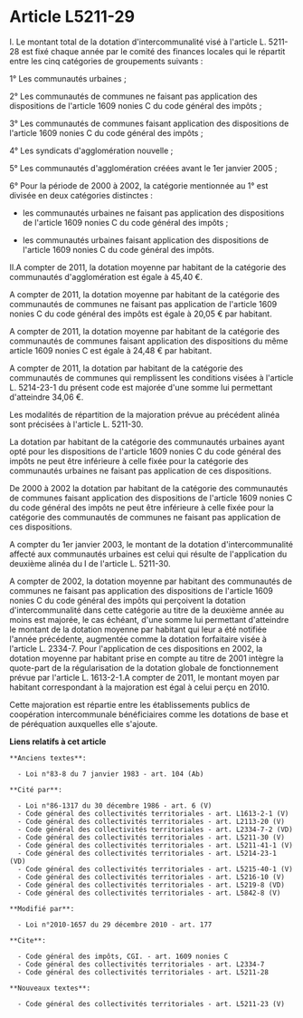 # Article L5211-29

I. Le montant total de la dotation d'intercommunalité visé à l'article L. 5211-28 est fixé chaque année par le comité des
finances locales qui le répartit entre les cinq catégories de groupements suivants : 

1° Les communautés urbaines ; 

2° Les communautés de communes ne faisant pas application des dispositions de l'article 1609 nonies C du code général des
impôts ; 

3° Les communautés de communes faisant application des dispositions de l'article 1609 nonies C du code général des impôts ; 

4° Les syndicats d'agglomération nouvelle ; 

5° Les communautés d'agglomération créées avant le 1er janvier 2005 ; 

6° Pour la période de 2000 à 2002, la catégorie mentionnée au 1° est divisée en deux catégories distinctes :

- les communautés urbaines ne faisant pas application des dispositions de l'article 1609 nonies C du code général des
impôts ;

- les communautés urbaines faisant application des dispositions de l'article 1609 nonies C du code général des impôts. 

II.A compter de 2011, la dotation moyenne par habitant de la catégorie des communautés d'agglomération est égale à 45,40 €.

A compter de 2011, la dotation moyenne par habitant de la catégorie des communautés de communes ne faisant pas application de
l'article 1609 nonies C du code général des impôts est égale à 20,05 € par habitant.

A compter de 2011, la dotation moyenne par habitant de la catégorie des communautés de communes faisant application des
dispositions du même article 1609 nonies C est égale à 24,48 € par habitant.

A compter de 2011, la dotation par habitant de la catégorie des communautés de communes qui remplissent les conditions visées
à l'article L. 5214-23-1 du présent code est majorée d'une somme lui permettant d'atteindre 34,06 €. 

Les modalités de répartition de la majoration prévue au précédent alinéa sont précisées à l'article L. 5211-30. 

La dotation par habitant de la catégorie des communautés urbaines ayant opté pour les dispositions de l'article 1609 nonies C
du code général des impôts ne peut être inférieure à celle fixée pour la catégorie des communautés urbaines ne faisant pas
application de ces dispositions. 

De 2000 à 2002 la dotation par habitant de la catégorie des communautés de communes faisant application des dispositions de
l'article 1609 nonies C du code général des impôts ne peut être inférieure à celle fixée pour la catégorie des communautés de
communes ne faisant pas application de ces dispositions.

A compter du 1er janvier 2003, le montant de la dotation d'intercommunalité affecté aux communautés urbaines est celui qui
résulte de l'application du deuxième alinéa du I de l'article L. 5211-30.

A compter de 2002, la dotation moyenne par habitant des communautés de communes ne faisant pas application des dispositions
de l'article 1609 nonies C du code général des impôts qui perçoivent la dotation d'intercommunalité dans cette catégorie au
titre de la deuxième année au moins est majorée, le cas échéant, d'une somme lui permettant d'atteindre le montant de la
dotation moyenne par habitant qui leur a été notifiée l'année précédente, augmentée comme la dotation forfaitaire visée à
l'article L. 2334-7. Pour l'application de ces dispositions en 2002, la dotation moyenne par habitant prise en compte au
titre de 2001 intègre la quote-part de la régularisation de la dotation globale de fonctionnement prévue par l'article L.
1613-2-1.A compter de 2011, le montant moyen par habitant correspondant à la majoration est égal à celui perçu en 2010. 

Cette majoration est répartie entre les établissements publics de coopération intercommunale bénéficiaires comme les
dotations de base et de péréquation auxquelles elle s'ajoute.

**Liens relatifs à cet article**

	**Anciens textes**:

	  - Loi n°83-8 du 7 janvier 1983 - art. 104 (Ab)

	**Cité par**:

	  - Loi n°86-1317 du 30 décembre 1986 - art. 6 (V)
	  - Code général des collectivités territoriales - art. L1613-2-1 (V)
	  - Code général des collectivités territoriales - art. L2113-20 (V)
	  - Code général des collectivités territoriales - art. L2334-7-2 (VD)
	  - Code général des collectivités territoriales - art. L5211-30 (V)
	  - Code général des collectivités territoriales - art. L5211-41-1 (V)
	  - Code général des collectivités territoriales - art. L5214-23-1 (VD)
	  - Code général des collectivités territoriales - art. L5215-40-1 (V)
	  - Code général des collectivités territoriales - art. L5216-10 (V)
	  - Code général des collectivités territoriales - art. L5219-8 (VD)
	  - Code général des collectivités territoriales - art. L5842-8 (V)

	**Modifié par**:

	  - Loi n°2010-1657 du 29 décembre 2010 - art. 177

	**Cite**:

	  - Code général des impôts, CGI. - art. 1609 nonies C
	  - Code général des collectivités territoriales - art. L2334-7
	  - Code général des collectivités territoriales - art. L5211-28

	**Nouveaux textes**:

	  - Code général des collectivités territoriales - art. L5211-23 (V)
